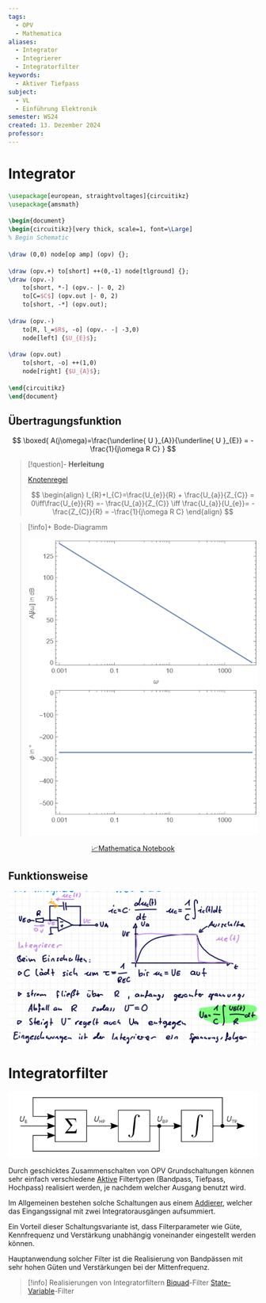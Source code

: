 ```yaml
---
tags:
  - OPV
  - Mathematica
aliases:
  - Integrator
  - Integrierer
  - Integratorfilter
keywords:
  - Aktiver Tiefpass
subject:
  - VL
  - Einführung Elektronik
semester: WS24
created: 13. Dezember 2024
professor:
---
```

 

# Integrator

```tikz
\usepackage[european, straightvoltages]{circuitikz}
\usepackage{amsmath}

\begin{document}
\begin{circuitikz}[very thick, scale=1, font=\Large]
% Begin Schematic

\draw (0,0) node[op amp] (opv) {};

\draw (opv.+) to[short] ++(0,-1) node[tlground] {};
\draw (opv.-)
    to[short, *-] (opv.- |- 0, 2)
    to[C=$C$] (opv.out |- 0, 2)
    to[short, -*] (opv.out);

\draw (opv.-)
    to[R, l_=$R$, -o] (opv.- -| -3,0)
    node[left] {$U_{E}$};

\draw (opv.out)
    to[short, -o] ++(1,0)
    node[right] {$U_{A}$};

\end{circuitikz}
\end{document}
```

## Übertragungsfunktion

$$
\boxed{ A(j\omega)=\frac{\underline{ U }_{A}}{\underline{ U }_{E}} = -\frac{1}{j\omega R C} }
$$

> [!question]- **Herleitung**
>
> [Knotenregel](../Elektrotechnik/Kirchhoffsche%20Regeln.md)
> 
> $$
> \begin{align}
> I_{R}+I_{C}=\frac{U_{e}}{R} + \frac{U_{a}}{Z_{C}} = 0\iff\frac{U_{e}}{R} =- \frac{U_{a}}{Z_{C}} \iff \frac{U_{a}}{U_{e}}= -\frac{Z_{C}}{R} = -\frac{1}{j\omega R C}
> \end{align}
> $$

> [!info]+ Bode-Diagramm
> 
> ![500](assets/OPV_Integrator_Bodeplot.png)                             

<center><a href="./Simulationen/OPV_Integrator.nb" class="internal-link">📈Mathematica Notebook</a></center>

## Funktionsweise

![](assets/Pasted%20image%2020241213012458.png)

# Integratorfilter

![](assets/Pasted%20image%2020241213050705.png)

Durch geschicktes Zusammenschalten von OPV Grundschaltungen können sehr einfach verschiedene [Aktive](Filter%20und%20Verstärker/Aktiver%20Filter.md) Filtertypen (Bandpass, Tiefpass, Hochpass) realisiert werden, je nachdem welcher Ausgang benutzt wird.

Im Allgemeinen bestehen solche Schaltungen aus einem [Addierer](OPV-Addierer.md), welcher das Eingangssignal mit zwei Integratorausgängen aufsummiert. 

Ein Vorteil dieser Schaltungsvariante ist, dass Filterparameter wie Güte, Kennfrequenz und Verstärkung unabhängig voneinander eingestellt werden können.

Hauptanwendung solcher Filter ist die Realisierung von Bandpässen mit sehr hohen Güten und Verstärkungen bei der Mittenfrequenz.

> [!info] Realisierungen von Integratorfiltern
> [Biquad](Filter%20und%20Verstärker/Biquad%20Filter%20Topologie.md)-Filter
> [State-Variable](State-Variable%20Topologie.md)-Filter